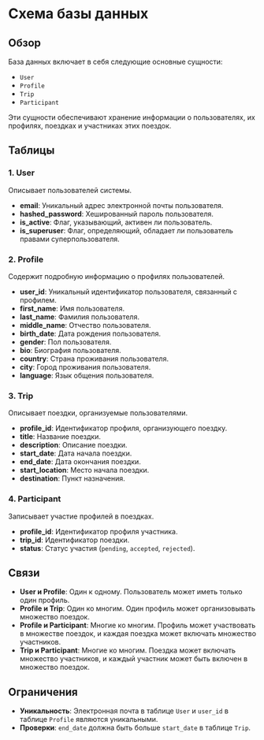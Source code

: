 # Схема базы данных

## Обзор

База данных включает в себя следующие основные сущности:

- `User`
- `Profile`
- `Trip`
- `Participant`

Эти сущности обеспечивают хранение информации о пользователях, их профилях, поездках и участниках
этих поездок.

## Таблицы

### 1. User

Описывает пользователей системы.

- **email**: Уникальный адрес электронной почты пользователя.
- **hashed_password**: Хешированный пароль пользователя.
- **is_active**: Флаг, указывающий, активен ли пользователь.
- **is_superuser**: Флаг, определяющий, обладает ли пользователь правами суперпользователя.

### 2. Profile

Содержит подробную информацию о профилях пользователей.

- **user_id**: Уникальный идентификатор пользователя, связанный с профилем.
- **first_name**: Имя пользователя.
- **last_name**: Фамилия пользователя.
- **middle_name**: Отчество пользователя.
- **birth_date**: Дата рождения пользователя.
- **gender**: Пол пользователя.
- **bio**: Биография пользователя.
- **country**: Страна проживания пользователя.
- **city**: Город проживания пользователя.
- **language**: Язык общения пользователя.

### 3. Trip

Описывает поездки, организуемые пользователями.

- **profile_id**: Идентификатор профиля, организующего поездку.
- **title**: Название поездки.
- **description**: Описание поездки.
- **start_date**: Дата начала поездки.
- **end_date**: Дата окончания поездки.
- **start_location**: Место начала поездки.
- **destination**: Пункт назначения.

### 4. Participant

Записывает участие профилей в поездках.

- **profile_id**: Идентификатор профиля участника.
- **trip_id**: Идентификатор поездки.
- **status**: Статус участия (`pending`, `accepted`, `rejected`).

## Связи

- **User и Profile**: Один к одному. Пользователь может иметь только один профиль.
- **Profile и Trip**: Один ко многим. Один профиль может организовывать множество поездок.
- **Profile и Participant**: Многие ко многим. Профиль может участвовать в множестве поездок, и
  каждая поездка может включать множество участников.
- **Trip и Participant**: Многие ко многим. Поездка может включать множество участников, и каждый
  участник может быть включен в множество поездок.

## Ограничения

- **Уникальность**: Электронная почта в таблице `User` и `user_id` в таблице `Profile` являются
  уникальными.
- **Проверки**: `end_date` должна быть больше `start_date` в таблице `Trip`.
